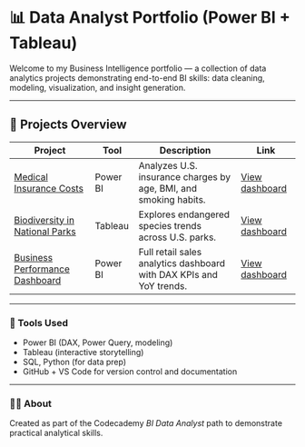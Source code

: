 # 📊 Data Analyst Portfolio (Power BI + Tableau)

Welcome to my Business Intelligence portfolio — a collection of data analytics projects demonstrating end-to-end BI skills: data cleaning, modeling, visualization, and insight generation.

---

## 🧭 Projects Overview

| Project | Tool | Description | Link |
|----------|------|--------------|------|
| [Medical Insurance Costs](medical-insurance-powerbi/README.md) | Power BI | Analyzes U.S. insurance charges by age, BMI, and smoking habits. | [View dashboard](#) |
| [Biodiversity in National Parks](biodiversity-tableau/README.md) | Tableau | Explores endangered species trends across U.S. parks. | [View dashboard](#) |
| [Business Performance Dashboard](business-performance-powerbi/README.md) | Power BI | Full retail sales analytics dashboard with DAX KPIs and YoY trends. | [View dashboard](#) |

---

### 🔧 Tools Used
- Power BI (DAX, Power Query, modeling)
- Tableau (interactive storytelling)
- SQL, Python (for data prep)
- GitHub + VS Code for version control and documentation

---

### 🧑‍💻 About
Created as part of the Codecademy *BI Data Analyst* path to demonstrate practical analytical skills.
